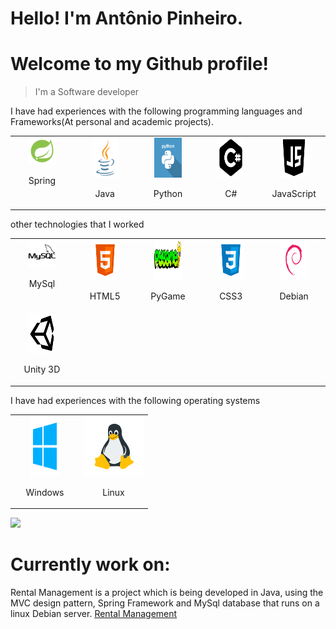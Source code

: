 # Hello! I'm Antônio Pinheiro.
# Welcome to my Github profile!
> I'm a Software developer

I have had experiences with the following programming languages and Frameworks(At personal and academic projects).

<table>
  <tbody>
    <tr valign="top">
            <td width="20%" align="center">
        <img height="30%" width="50%" src="/svg/spring.png">
            <p>Spring</p>
            </td>
      <td width="20%" align="center">
        <img height="64px" width="50%" src="/svg/java.svg">
            <p>Java</p>
            </td>
      <td width="20%" align="center">
        <img height="64px" width="50%" src="/svg/python.svg">
            <p>Python</p>
           </td>
      <td width="20%" align="center">
        <img height="64px" width="50%" src="/svg/c.svg">
          <p>C#</p>
            </td>
        <td width="20%" align="center">
        <img height="64px" width="50%" src="/svg/js.svg">
          <p>JavaScript</p>
            </td>
    </tr>
    
  </tbody>
</table>


other technologies that I worked


<table>
  <tbody>
    <tr valign="top">
            <td width="20%" align="center">
        <img height="30%" width="50%" src="/svg/mysql.svg">
            <p>MySql</p>
            </td>
      <td width="20%" align="center">
        <img height="64px" width="50%" src="/svg/html5.svg">
            <p>HTML5</p>
            </td>
      <td width="20%" align="center">
        <img height="64px" width="50%" src="/svg/pygame.png">
            <p>PyGame</p>
           </td>
      <td width="20%" align="center">
        <img height="64px" width="50%" src="/svg/css3.svg">
          <p>CSS3</p>
            </td>
        <td width="20%" align="center">
        <img height="64px" width="50%" src="/svg/debian.png">
          <p>Debian</p>
            </td>
      </tr>
      <td width="20%" align="center">
        <img height="64px" width="50%" src="/svg/unity.svg">
          <p>Unity 3D</p>
            </td>
    </tr>
    
  </tbody>
</table>



I have had experiences with the following operating systems

<table>
  <tbody>
    <tr valign="top">
            <td width="50%" align="center">
        <img height="96px" width="50%" src="/svg/windows.svg">
            <p>Windows</p>
            </td>
            <td width="50%" align="center">
        <img height="96px" width="100%" src="/svg/linux.png">
            <p>Linux</p>
           </td>
           </tr>
    
  </tbody>
</table>

![](header.png)

# Currently work on:

Rental Management is a project which is being developed in Java, using the MVC design pattern, Spring Framework and MySql database that runs on a linux Debian server.
[Rental Management](https://github.com/antonio-pinheiro/rental-management)
